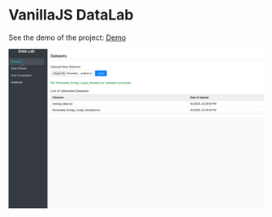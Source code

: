 # VanillaJS DataLab 

See the demo of the project: [Demo](https://rosa-lpz.github.io/VanillaJS-DataLab.github.io/) 

![image](DataLab-img.gif)
